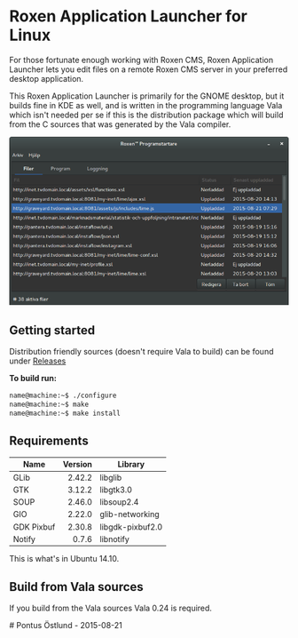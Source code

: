 # Roxen Application Launcher for Linux

For those fortunate enough working with Roxen CMS, Roxen Application Launcher
lets you edit files on a remote Roxen CMS server in your preferred desktop
application.

This Roxen Application Launcher is primarily for the GNOME desktop, but it 
builds fine in KDE as well, and is written in the programming language Vala 
which isn't needed per se if this is the distribution package which will build 
from the C sources that was generated by the Vala compiler.

![Screenshot](https://raw.githubusercontent.com/poppa/Roxen-Application-Launcher/master/screenshot.png)


## Getting started

Distribution friendly sources (doesn't require Vala to build) can be found under
[Releases](/poppa/Roxen-Application-Launcher/releases)

**To build run:**

    name@machine:~$ ./configure
    name@machine:~$ make
    name@machine:~$ make install


## Requirements

| Name       | Version | Library          |
| ---------- | ------: | ---------------- |
| GLib       | 2.42.2  | libglib          |
| GTK        | 3.12.2  | libgtk3.0        |
| SOUP       | 2.46.0  | libsoup2.4       |
| GIO        | 2.22.0  | glib-networking  |
| GDK Pixbuf | 2.30.8  | libgdk-pixbuf2.0 |
| Notify     | 0.7.6   | libnotify        |

This is what's in Ubuntu 14.10.


## Build from Vala sources

If you build from the Vala sources Vala 0.24 is required.

\# Pontus Östlund - 2015-08-21
